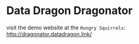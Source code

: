 # Data Dragon Dragonator

visit the demo website at the `Hungry Squirrels`: http://dragonator.datadragon.link/
